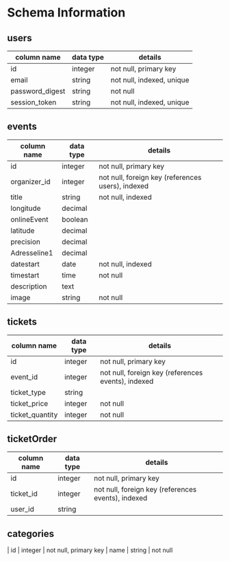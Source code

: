 # Schema Information

## users
column name     | data type | details
----------------|-----------|-----------------------
id              | integer   | not null, primary key
email           | string    | not null, indexed, unique
password_digest | string    | not null
session_token   | string    | not null, indexed, unique

## events
| column name       | data type  | details  
|-------------------|------------|------------------------
| id                | integer    | not null, primary key
| organizer_id      | integer    | not null, foreign key (references users), indexed
| title             | string     | not null, indexed
| longitude         | decimal    |
| onlineEvent       | boolean    |
| latitude          | decimal    |
| precision         | decimal    |
| Adresseline1      | decimal    |
| datestart         | date       | not null, indexed
| timestart         | time       | not null
| description       | text       |
| image             | string     | not null


## tickets
| column name     | data type  | details  
|-----------------|------------|------------------------
| id              | integer    | not null, primary key
| event_id        | integer    | not null, foreign key (references events), indexed
| ticket_type     | string     |
| ticket_price    | integer    | not null
| ticket_quantity | integer    | not null

## ticketOrder
| column name     | data type  | details  
|-----------------|------------|------------------------
| id              | integer    | not null, primary key
| ticket_id       | integer    | not null, foreign key (references events), indexed
| user_id         | string     |

## categories  

| id                   | integer       | not null, primary key
| name                 | string        | not null
